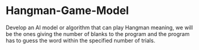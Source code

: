 # Hangman-Game-Model
Develop an AI model or algorithm that can play Hangman meaning, we will be the ones giving the number of blanks to the program and the program has to guess the word within the specified number of trials.
